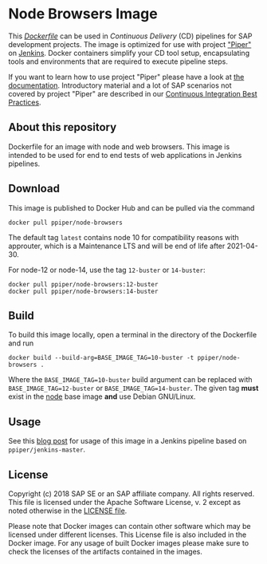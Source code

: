 # Node Browsers Image

This [_Dockerfile_](https://docs.docker.com/engine/reference/builder/) can be used in _Continuous Delivery_ (CD) pipelines for SAP development projects.
The image is optimized for use with project ["Piper"](https://github.com/SAP/jenkins-library) on [Jenkins](https://jenkins.io/).
Docker containers simplify your CD tool setup, encapsulating tools and environments that are required to execute pipeline steps.

If you want to learn how to use project "Piper" please have a look at [the documentation](https://github.com/SAP/jenkins-library/blob/master/README.md).
Introductory material and a lot of SAP scenarios not covered by project "Piper" are described in our [Continuous Integration Best Practices](https://developers.sap.com/tutorials/ci-best-practices-intro.html).

## About this repository

Dockerfile for an image with node and web browsers.
This image is intended to be used for end to end tests of web applications in Jenkins pipelines.

## Download

This image is published to Docker Hub and can be pulled via the command

```
docker pull ppiper/node-browsers
```

The default tag `latest` contains node 10 for compatibility reasons with approuter, which is a Maintenance LTS and will be end of life after 2021-04-30.

For node-12 or node-14, use the tag `12-buster` or `14-buster`:

```
docker pull ppiper/node-browsers:12-buster
docker pull ppiper/node-browsers:14-buster
```

## Build

To build this image locally, open a terminal in the directory of the Dockerfile and run

```
docker build --build-arg=BASE_IMAGE_TAG=10-buster -t ppiper/node-browsers .
```

Where the `BASE_IMAGE_TAG=10-buster` build argument can be replaced with `BASE_IMAGE_TAG=12-buster` or `BASE_IMAGE_TAG=14-buster`.
The given tag **must** exist in the [node](https://hub.docker.com/_/node) base image **and** use Debian GNU/Linux.

## Usage

See this [blog post](https://blogs.sap.com/2017/12/11/sap-s4hana-cloud-sdk-end-to-end-tests-against-secured-applications/) for usage of this image in a Jenkins pipeline based on `ppiper/jenkins-master`.

## License

Copyright (c) 2018 SAP SE or an SAP affiliate company. All rights reserved.
This file is licensed under the Apache Software License, v. 2 except as noted
otherwise in the [LICENSE file](https://github.com/SAP/devops-docker-node-browsers/blob/master/LICENSE).

Please note that Docker images can contain other software which may be licensed under different licenses. This License file is also included in the Docker image. For any usage of built Docker images please make sure to check the licenses of the artifacts contained in the images.

